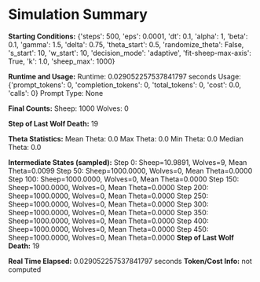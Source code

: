 # Simulation Summary

**Starting Conditions:**
{'steps': 500, 'eps': 0.0001, 'dt': 0.1, 'alpha': 1, 'beta': 0.1, 'gamma': 1.5, 'delta': 0.75, 'theta_start': 0.5, 'randomize_theta': False, 's_start': 10, 'w_start': 10, 'decision_mode': 'adaptive', 'fit-sheep-max-axis': True, 'k': 1.0, 'sheep_max': 1000}

**Runtime and Usage:**
Runtime: 0.029052257537841797 seconds
Usage: {'prompt_tokens': 0, 'completion_tokens': 0, 'total_tokens': 0, 'cost': 0.0, 'calls': 0}
Prompt Type: None

**Final Counts:**
Sheep: 1000
Wolves: 0

**Step of Last Wolf Death:**
19

**Theta Statistics:**
Mean Theta: 0.0
Max Theta: 0.0
Min Theta: 0.0
Median Theta: 0.0

**Intermediate States (sampled):**
Step 0: Sheep=10.9891, Wolves=9, Mean Theta=0.0099
Step 50: Sheep=1000.0000, Wolves=0, Mean Theta=0.0000
Step 100: Sheep=1000.0000, Wolves=0, Mean Theta=0.0000
Step 150: Sheep=1000.0000, Wolves=0, Mean Theta=0.0000
Step 200: Sheep=1000.0000, Wolves=0, Mean Theta=0.0000
Step 250: Sheep=1000.0000, Wolves=0, Mean Theta=0.0000
Step 300: Sheep=1000.0000, Wolves=0, Mean Theta=0.0000
Step 350: Sheep=1000.0000, Wolves=0, Mean Theta=0.0000
Step 400: Sheep=1000.0000, Wolves=0, Mean Theta=0.0000
Step 450: Sheep=1000.0000, Wolves=0, Mean Theta=0.0000
**Step of Last Wolf Death:** 19

**Real Time Elapsed:** 0.029052257537841797 seconds
**Token/Cost Info:** not computed